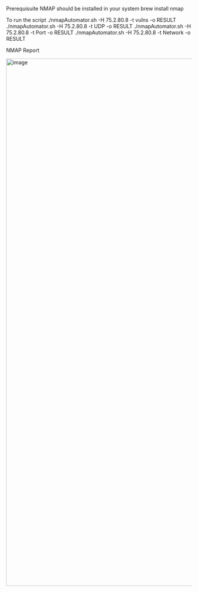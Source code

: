 Prerequisuite
NMAP should be installed in your system
brew install nmap

To run the script
./nmapAutomator.sh -H 75.2.80.8 -t vulns -o RESULT
./nmapAutomator.sh -H 75.2.80.8 -t UDP -o RESULT
./nmapAutomator.sh -H 75.2.80.8 -t Port -o RESULT
./nmapAutomator.sh -H 75.2.80.8 -t Network -o RESULT



NMAP Report 

<img width="1428" alt="image" src="https://github.com/poonamkaundal/NMAP-Scanner/assets/11180589/7931c212-99bf-4a98-94ed-2b023897546c">
